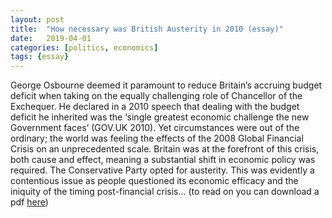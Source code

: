 ```yaml
---
layout: post
title:  "How necessary was British Austerity in 2010 (essay)"
date:   2019-04-01
categories: [politics, economics]
tags: {essay}
---
```


George Osbourne deemed it paramount to reduce Britain’s accruing budget deficit when taking on the equally challenging role of Chancellor of the Exchequer. He declared in a 2010 speech that dealing with the budget deficit he inherited was the ‘single greatest economic challenge the new Government faces’ (GOV.UK 2010). Yet circumstances were out of the ordinary; the world was feeling the effects of the 2008 Global Financial Crisis on an unprecedented scale. Britain was at the forefront of this crisis, both cause and effect, meaning a substantial shift in economic policy was required. The Conservative Party opted for austerity. This was evidently a contentious issue as people questioned its economic efficacy and the iniquity of the timing post-financial crisis... 
(to read on you can download a pdf <a href="/Austerity.pdf">here</a>)